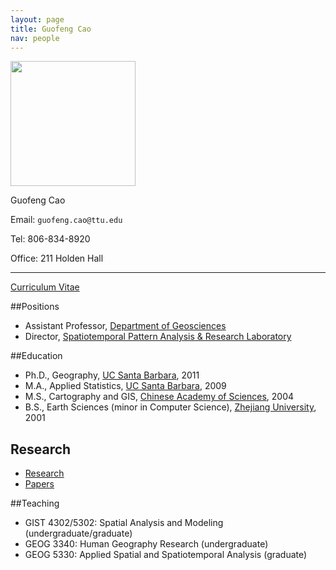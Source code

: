 ```yaml
---
layout: page
title: Guofeng Cao
nav: people
---
```

 
<div class="col-md-4 text-center" markdown="1">
<img src="{{site.url}}/mugshots/guofeng.png" class="mugshot" style="width: 200px;
height: 200px"/>

Guofeng Cao


Email: `guofeng.cao@ttu.edu`

Tel: 806-834-8920

Office: 211 Holden Hall

---

 [Curriculum Vitae]({{site.url}}/resources/files/cv.pdf)


</div>

<div class="col-md-8" markdown="1">

##Positions
- Assistant Professor, [Department of Geosciences](http://www.geosciences.ttu.edu)
- Director, [Spatiotemporal Pattern Analysis & Research
Laboratory](http://www.spatial.ttu.edu) 


##Education

- Ph.D., Geography, [UC Santa Barbara](http://www.ucsb.edu), 2011
- M.A., Applied Statistics, [UC Santa Barbara](http://www.ucsb.edu), 2009
- M.S., Cartography and GIS, [Chinese Academy of Sciences](http://english.igsnrr.cas.cn/), 2004
- B.S., Earth Sciences (minor in Computer Science), [Zhejiang University](http://www.zju.edu.cn/english/), 2001


## Research

- [Research]({{site.url}}/research/)
- [Papers]({{site.url}}/papers/)

##Teaching

- GIST 4302/5302: Spatial Analysis and Modeling (undergraduate/graduate)
- GEOG 3340: Human Geography Research (undergraduate) 
- GEOG 5330: Applied Spatial and Spatiotemporal Analysis (graduate)



</div>
